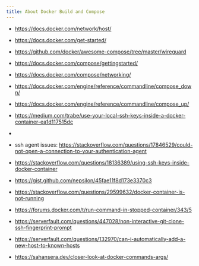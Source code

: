 ```yaml
---
title: About Docker Build and Compose
---
```


* https://docs.docker.com/network/host/
* https://docs.docker.com/get-started/
* https://github.com/docker/awesome-compose/tree/master/wireguard
* https://docs.docker.com/compose/gettingstarted/
* https://docs.docker.com/compose/networking/
* https://docs.docker.com/engine/reference/commandline/compose_down/
* https://docs.docker.com/engine/reference/commandline/compose_up/
* https://medium.com/trabe/use-your-local-ssh-keys-inside-a-docker-container-ea1d117515dc
* 

* ssh agent issues: <https://stackoverflow.com/questions/17846529/could-not-open-a-connection-to-your-authentication-agent>
* https://stackoverflow.com/questions/18136389/using-ssh-keys-inside-docker-container
* https://gist.github.com/nepsilon/45fae11f8d173e3370c3
* https://stackoverflow.com/questions/29599632/docker-container-is-not-running
* https://forums.docker.com/t/run-command-in-stopped-container/343/5
* https://serverfault.com/questions/447028/non-interactive-git-clone-ssh-fingerprint-prompt
* https://serverfault.com/questions/132970/can-i-automatically-add-a-new-host-to-known-hosts
* https://sahansera.dev/closer-look-at-docker-commands-args/